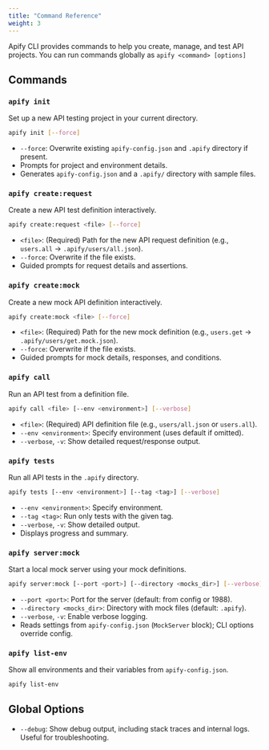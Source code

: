 ```yaml
---
title: "Command Reference"
weight: 3
---
```


Apify CLI provides commands to help you create, manage, and test API projects. You can run commands globally as `apify <command> [options]`

## Commands

### `apify init`

Set up a new API testing project in your current directory.

```bash
apify init [--force]
```

- `--force`: Overwrite existing `apify-config.json` and `.apify` directory if present.
- Prompts for project and environment details.
- Generates `apify-config.json` and a `.apify/` directory with sample files.

### `apify create:request`

Create a new API test definition interactively.

```bash
apify create:request <file> [--force]
```

- `<file>`: (Required) Path for the new API request definition (e.g., `users.all` → `.apify/users/all.json`).
- `--force`: Overwrite if the file exists.
- Guided prompts for request details and assertions.

### `apify create:mock`

Create a new mock API definition interactively.

```bash
apify create:mock <file> [--force]
```

- `<file>`: (Required) Path for the new mock definition (e.g., `users.get` → `.apify/users/get.mock.json`).
- `--force`: Overwrite if the file exists.
- Guided prompts for mock details, responses, and conditions.

### `apify call`

Run an API test from a definition file.

```bash
apify call <file> [--env <environment>] [--verbose]
```

- `<file>`: (Required) API definition file (e.g., `users/all.json` or `users.all`).
- `--env <environment>`: Specify environment (uses default if omitted).
- `--verbose`, `-v`: Show detailed request/response output.

### `apify tests`

Run all API tests in the `.apify` directory.

```bash
apify tests [--env <environment>] [--tag <tag>] [--verbose]
```

- `--env <environment>`: Specify environment.
- `--tag <tag>`: Run only tests with the given tag.
- `--verbose`, `-v`: Show detailed output.
- Displays progress and summary.

### `apify server:mock`

Start a local mock server using your mock definitions.

```bash
apify server:mock [--port <port>] [--directory <mocks_dir>] [--verbose]
```

- `--port <port>`: Port for the server (default: from config or 1988).
- `--directory <mocks_dir>`: Directory with mock files (default: `.apify`).
- `--verbose`, `-v`: Enable verbose logging.
- Reads settings from `apify-config.json` (`MockServer` block); CLI options override config.

### `apify list-env`

Show all environments and their variables from `apify-config.json`.

```bash
apify list-env
```

## Global Options

- `--debug`: Show debug output, including stack traces and internal logs. Useful for troubleshooting.
